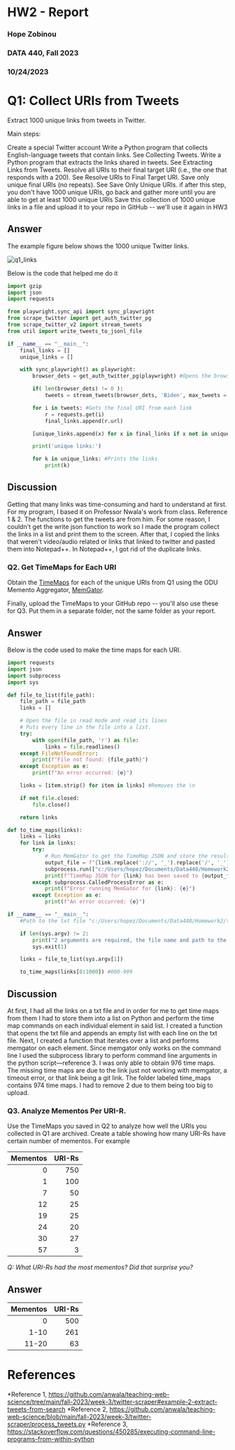 # HW2 - Report
### Hope Zobinou   
### DATA 440, Fall 2023 
### 10/24/2023

# Q1: Collect URIs from Tweets 
Extract 1000 unique links from tweets in Twitter. 

Main steps:

Create a special Twitter account
Write a Python program that collects English-language tweets that contain links. See Collecting Tweets.
Write a Python program that extracts the links shared in tweets. See Extracting Links from Tweets.
Resolve all URIs to their final target URI (i.e., the one that responds with a 200). See Resolve URIs to Final Target URI.
Save only unique final URIs (no repeats). See Save Only Unique URIs.
if after this step, you don't have 1000 unique URIs, go back and gather more until you are able to get at least 1000 unique URIs
Save this collection of 1000 unique links in a file and upload it to your repo in GitHub -- we'll use it again in HW3

## Answer 

The example figure below shows the 1000 unique Twitter links.

![q1_links](https://github.com/HopeZobinou/data440/assets/81893993/fd0cf5e2-cf09-4dd5-93e4-c0f29ac91448)

Below is the code that helped me do it 

```python
import gzip
import json
import requests

from playwright.sync_api import sync_playwright
from scrape_twitter import get_auth_twitter_pg
from scrape_twitter_v2 import stream_tweets
from util import write_tweets_to_jsonl_file

if __name__ == "__main__":
    final_links = []
    unique_links = []

    with sync_playwright() as playwright:
        browser_dets = get_auth_twitter_pg(playwright) #Opens the browser and navigates through twitter

        if( len(browser_dets) != 0 ):
            tweets = stream_tweets(browser_dets, 'Biden', max_tweets = 100) #Collects tweets w/ URIs from search

        for i in tweets: #Gets the final URI from each link
            r = requests.get(i)
            final_links.append(r.url)  

        [unique_links.append(x) for x in final_links if x not in unique_links] #Gets the unique links

        print('unique links:')

        for k in unique_links: #Prints the links
            print(k)   
```

## Discussion
Getting that many links was time-consuming and hard to understand at first. For my program, I based it on Professor Nwala's work from 
class. Reference 1 & 2. The functions to get the tweets are from him. For some reason, I couldn't get the write json function to work 
so I made the program collect the links in a list and print them to the screen. After that, I copied the links that weren't video/audio
related or links that linked to twitter and pasted them into Notepad++. In Notepad++, I got rid of the duplicate links.

### Q2. Get TimeMaps for Each URI

Obtain the [TimeMaps](http://www.mementoweb.org/guide/quick-intro/) for each of the unique URIs from Q1 using the ODU Memento Aggregator, [MemGator](https://github.com/oduwsdl/MemGator).

Finally, upload the TimeMaps to your GitHub repo -- you'll also use these for Q3.  Put them in a separate folder, not the same folder as your report.

## Answer

Below is the code used to make the time maps for each URI.

```python
import requests
import json
import subprocess
import sys

def file_to_list(file_path):
    file_path = file_path
    links = []

    # Open the file in read mode and read its lines
    # Puts every line in the file into a list.
    try:
        with open(file_path, 'r') as file:
            links = file.readlines()
    except FileNotFoundError:
        print(f"File not found: {file_path}")
    except Exception as e:
        print(f"An error occurred: {e}")

    links = [item.strip() for item in links] #Removes the \n

    if not file.closed:
        file.close()

    return links

def to_time_maps(links):
    links = links
    for link in links:
        try:
            # Run MemGator to get the TimeMap JSON and store the result in a file
            output_file = f"{link.replace('://', '_').replace('/', '_').replace('?', '_').replace('#', '_').replace('%','_').replace('&','_').replace('{','_').replace('}','_').replace('<','_').replace('>','_').replace('*','_').replace('$', '_').replace('!','_').replace(':','_').replace('@','_').replace('+','_').replace('|','_').replace('=','_')}_timemap.json"
            subprocess.run(["c:/Users/hopez/Documents/Data440/Homework2/memgator-windows-amd64","-f", "json", link], stdout = open(output_file, "w"), text=True, check=True)
            print(f"TimeMap JSON for {link} has been saved to {output_file}")
        except subprocess.CalledProcessError as e:
            print(f"Error running MemGator for {link}: {e}")
        except Exception as e:
            print(f"An error occurred: {e}")

if __name__ == "__main__":
    #Path to the txt file "c:/Users/hopez/Documents/Data440/Homework2/twitter_links.txt" 

    if len(sys.argv) != 2:
        print("2 arguments are required, the file name and path to the links.")
        sys.exit(1)

    links = file_to_list(sys.argv[1])

    to_time_maps(links[0:1000]) #000-999
```

## Discussion

At first, I had all the links on a txt file and in order for me to get time maps from them I had to store them into a list on Python and perform the time map commands on each individual element in said list. I created a function that opens the txt file and appends an empty list with each line on the txt file. Next, I created a function that iterates over a list and performs memgator on each element. Since memgator only works on the command line I used the subprocess library to perform command line arguments in the python script—reference 3. I was only able to obtain 976 time maps. The missing time maps are due to the link just not working with memgator, a timeout error, or that link being a git link. The folder labeled time_maps contains 974 time maps. I had to remove 2 due to them being too big to upload.

### Q3. Analyze Mementos Per URI-R.

Use the TimeMaps you saved in Q2 to analyze how well the URIs you collected in Q1 are archived. Create a table showing how many URI-Rs have certain number of mementos.  For example

|Mementos | URI-Rs |
|---------:|--------:|
|   0     |  750   |
|   1     |  100   |
|   7     |   50   |
|   12     |   25   |
|   19     |   25   |
|   24     |  20  |
|   30     |   27   |
|  57     |    3   |

*Q: What URI-Rs had the most mementos?  Did that surprise you?*

## Answer

|Mementos | URI-Rs |
|---------:|--------:|
|   0     |  500   |
|  1-10   |  261   |
| 11-20   |   63   |

# References

*Reference 1, <https://github.com/anwala/teaching-web-science/tree/main/fall-2023/week-3/twitter-scraper#example-2-extract-tweets-from-search>
*Reference 2, <https://github.com/anwala/teaching-web-science/blob/main/fall-2023/week-3/twitter-scraper/process_tweets.py>
*Reference 3, <https://stackoverflow.com/questions/450285/executing-command-line-programs-from-within-python>
